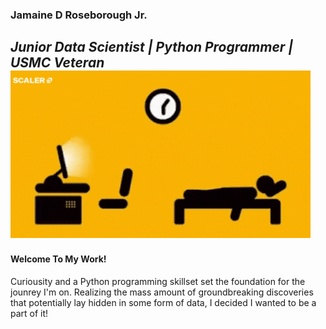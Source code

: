 ### Jamaine D Roseborough Jr.
*Junior Data Scientist | Python Programmer | USMC Veteran*
<img src='images/allwork.gif' alt="banner"></img>
---

#### Welcome To My Work!
Curiousity and a Python programming skillset set the foundation for the jounrey I'm on. Realizing the mass amount of groundbreaking discoveries that potentially lay hidden in some form of data, I decided I wanted to be a part of it!
